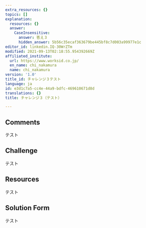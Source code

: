 ```yaml
---
extra_resources: {}
topics: []
explanation:
  resources: {}
  answer:
    CaseInsensitive:
      answer: 答え３
      hidden_answer: 5b56c35ecaf363679be445bf8c7d003a99977e1c
editor_id: linkedin.IQ-30WrZTm
modified: 2021-09-13T02:18:55.954392669Z
affiliated_institute:
  url: https://www.worksid.co.jp/
  en_name: chi_nakamura
  name: chi_nakamura
version: '1.0'
title_id: チャレンジ３テスト
language: ja
id: e3d1c7a5-cc4e-44a9-bdfc-469610671d8d
translations: {}
title: チャレンジ３（テスト）

---
```


## Comments
テスト


## Challenge
テスト


## Resources
テスト


## Solution Form

テスト

